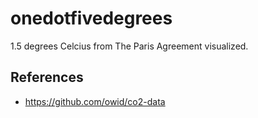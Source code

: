 # onedotfivedegrees

1.5 degrees Celcius from The Paris Agreement visualized.

## References

* <https://github.com/owid/co2-data>

